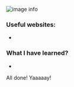 ![image info](./asset/done.PNG)

### Useful websites:
-

### What I have learned?
-


All done! Yaaaaay!
